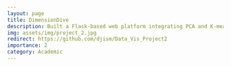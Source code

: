 ```yaml
---
layout: page
title: DimensionDive
description: Built a Flask-based web platform integrating PCA and K-means clustering for automated dimensionality reduction, feature identification, and interactive data analysis.
img: assets/img/project_2.jpg
redirect: https://github.com/djism/Data_Vis_Project2
importance: 2
category: Academic
---
```

